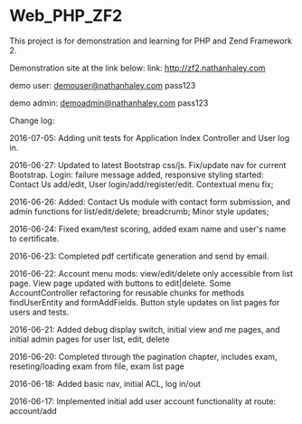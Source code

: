 Web_PHP_ZF2
==============================

This project is for demonstration and learning for PHP and Zend Framework 2.

Demonstration site at the link below:
link: 
http://zf2.nathanhaley.com

demo user: 
demouser@nathanhaley.com
pass123

demo admin:
demoadmin@nathanhaley.com
pass123



Change log:

2016-07-05: Adding unit tests for Application Index Controller and User log in.

2016-06-27: Updated to latest Bootstrap css/js. Fix/update nav for current Bootstrap. Login: failure message added, responsive styling started: Contact Us add/edit, User login/add/register/edit. Contextual menu fix;

2016-06-26: Added: Contact Us module with contact form submission, and admin functions for list/edit/delete; breadcrumb; Minor style updates;

2016-06-24: Fixed exam/test scoring, added exam name and user's name to certificate.

2016-06-23: Completed pdf certificate generation and send by email.

2016-06-22: Account menu mods: view/edit/delete only accessible from list page. View page updated with buttons to edit|delete. Some AccountController refactoring for reusable chunks for methods findUserEntity and formAddFields. Button style updates on list pages for users and tests.

2016-06-21: Added debug display switch, initial view and me pages, and initial admin pages for user list, edit, delete

2016-06-20: Completed through the pagination chapter, includes exam, reseting/loading exam from file, exam list page

2016-06-18: Added basic nav, initial ACL, log in/out

2016-06-17: Implemented initial add user account functionality at route: account/add





